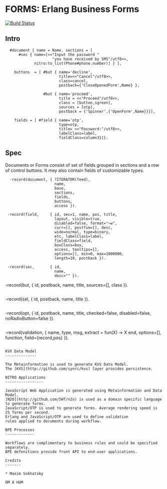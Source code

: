 FORMS: Erlang Business Forms
============================

[![Build Status](https://travis-ci.org/synrc/forms.svg?branch=master)](https://travis-ci.org/synrc/forms)

Intro
-----

```
  #document { name = Name, sections = [
      #sec { name=[<<"Input the password "
                     "you have received by SMS"/utf8>>,
             nitro:to_list(Phone#phone.number)] } ],

    buttons  = [ #but { name='decline',
                        title=<<"Cancel"/utf8>>,
                        class=cancel,
                        postback={'CloseOpenedForm',Name} },

                 #but { name='proceed',
                        title = <<"Proceed"/utf8>>,
                        class = [button,sgreen],
                        sources = [otp],
                        postback = {'Spinner',{'OpenForm',Name}}}],

    fields = [ #field { name='otp',
                        type=otp,
                        title= <<"Password:"/utf8>>,
                        labelClass=label,
                        fieldClass=column3}]}.

```

Spec
----

Documents or Forms consist of set of fields grouped
in sections and a row of control buttons.
It mey also contain fields of customizable types.

```
  -record(document, { ?ITERATOR(feed),
                      name,
                      base,
                      sections,
                      fields,
                      buttons,
                      access }).
```

```
 -record(field,     { id, sec=1, name, pos, title,
                      layout, visible=true,
                      disabled=false, format="~w",
                      curr=[], postfun=[], desc,
                      wide=normal, type=binary,
                      etc, labelClass=label,
                      fieldClass=field,
                      boxClass=box,
                      access, tooltips=[],
                      options=[], min=0, max=1000000,
                      length=10, postback }).
```

```
 -record(sec,       { id,
                      name,
                      desc="" }).
```
 -record(but,       { id,
                      postback,
                      name,
                      title,
                      sources=[],
                      class }).
```
```
  -record(sel,      { id,
                      postback,
                      name,
                      title }).
```
```
 -record(opt,       { id,
                      postback,
                      name,
                      title,
                      checked=false,
                      disabled=false,
                      noRadioButton=false }).
```
```
 -record(validation, { name, type, msg,
                       extract = fun(X) -> X end,
                       options=[], function,
                       field={record,pos} }).
```

KVX Data Model
--------------

The Metainformation is used to generate KVS Data Model.
The [KVS](http://github.com/synrc/kvs) layer provides persistence.

NITRO Applications
-----------------

JavaScript Web Application is generated using Metainformation and Data Model.
[N2O](http://github.com/5HT/n2o) is used as a domain specific language to generate forms.
JavaScript/OTP is used to generate forms. Average rendering speed is 25 forms per second.
Erlang and JavaScript/OTP are used to define validation
rules applied to documents during workflow.

BPE Processes
-------------

Workflows are complimentary to business rules and could be specified separately.
BPE defenitions provide front API to end-user applications.

Credits
-------

* Maxim Sokhatsky

OM A HUM
